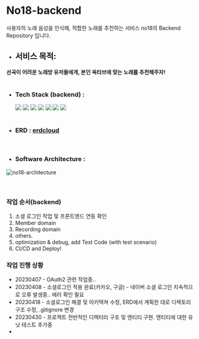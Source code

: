# No18-backend
사용자의 노래 음성을 인식해, 적합한 노래를 추천하는 서비스
no18의 Backend Repository 입니다.

- ## 서비스 목적:
**선곡이 어려운 노래방 유저들에게, 본인 옥타브에 맞는 노래를 추천해주자!**
<br>
<br>

- ### Tech Stack (backend) : 
  <img src="https://img.shields.io/badge/java-007396?style=for-the-badge&logo=java&logoColor=white">

  <img src="https://img.shields.io/badge/springboot-6DB33F?style=for-the-badge&logo=springboot&logoColor=white">
  <img src="https://img.shields.io/badge/gradle-02303A?style=for-the-badge&logo=gradle&logoColor=white">
  <img src="https://img.shields.io/badge/mysql-4479A1?style=for-the-badge&logo=mysql&logoColor=white">
  <img src="https://img.shields.io/badge/amazonaws-232F3E?style=for-the-badge&logo=amazonaws&logoColor=white">
  <img src="https://img.shields.io/badge/github-181717?style=for-the-badge&logo=github&logoColor=white">
  <img src="https://img.shields.io/badge/git-F05032?style=for-the-badge&logo=git&logoColor=white">
  <br><br>
- ### ERD : [erdcloud](https://www.erdcloud.com/d/hr4f9qxLGpQcoyPp9)

<br>

- ### Software Architecture : 
![no18-architecture](https://no18.s3.ap-northeast-2.amazonaws.com/images/20230418.png)
<br><br><br>

### 작업 순서(backend)
1. 소셜 로그인 작업 및 프론트엔드 연동 확인
2. Member domain 
3. Recording domain
4. others.
5. optimization & debug, add Test Code (with test scenario)
6. CI/CD and Deploy!



### 작업 진행 상황

- 20230407 - OAuth2 관련 작업중.. 
- 20230408 - 소셜로그인 적용 완료(카카오, 구글) - 네이버 소셜 로그인 지속적으로 오류 발생중.. 에러 확인 필요
- 20230418 - 소셜로그인 해결 및 아키텍쳐 수정, ERD에서 계획한 대로 디렉토리 구조 수정, .gitignore 변경
- 20230430 - 프로젝트 전반적인 디렉터리 구조 및 엔티티 구현. 엔티티에 대한 유닛 테스트 추가중
- 



